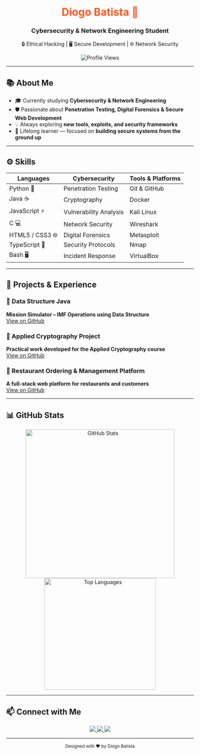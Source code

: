 <!-- ==================== HEADER ==================== -->
<div align="center">
  <h1 style="color:#ff5722;">Diogo Batista 🚀</h1>
  <h3>Cybersecurity & Network Engineering Student</h3>
  <p>🔒 Ethical Hacking | 🖥 Secure Development | 🌐 Network Security</p>
  <img src="https://komarev.com/ghpvc/?username=diogopbatista-school&style=flat-square" alt="Profile Views"/>
</div>

---

<!-- ==================== ABOUT ME ==================== -->
## 📚 About Me
- 🎓 Currently studying **Cybersecurity & Network Engineering**  
- 🛡 Passionate about **Penetration Testing, Digital Forensics & Secure Web Development**  
- 💡 Always exploring **new tools, exploits, and security frameworks**  
- 🌱 Lifelong learner — focused on **building secure systems from the ground up**

---

<!-- ==================== SKILLS ==================== -->
## ⚙️ Skills

| **Languages** | **Cybersecurity** | **Tools & Platforms** |
|---------------|---------------------|-------------------------|
| Python 🐍 | Penetration Testing | Git & GitHub |
| Java ☕ | Cryptography | Docker |
| JavaScript ⚡ | Vulnerability Analysis | Kali Linux |
| C 💻 | Network Security | Wireshark |
| HTML5 / CSS3 🌐 | Digital Forensics | Metasploit |
| TypeScript 🔹 | Security Protocols | Nmap |
| Bash 🖥 | Incident Response | VirtualBox |

---

<!-- ==================== EXPERIENCE ==================== -->
## 💼 Projects & Experience

### 🔹 Data Structure Java 
**Mission Simulator – IMF Operations using Data Structure**  
[View on GitHub](https://github.com/diogopbatista-school/estg-ed)

### 🔹 Applied Cryptography Project 
**Practical work developed for the Applied Cryptography course**  
[View on GitHub](https://github.com/diogopbatista-school/estg-ca)

### 🔹 Restaurant Ordering & Management Platform
**A full-stack web platform for restaurants and customers**  
[View on GitHub](https://github.com/diogopbatista-school/estg-paw)

---

<!-- ==================== GITHUB STATS ==================== -->
## 📊 GitHub Stats
<div align="center">
  <img src="https://github-readme-stats.vercel.app/api?username=diogopbatista-school&theme=tokyonight&show_icons=true&count_private=true" alt="GitHub Stats" width="400"/>
  <img src="https://github-readme-stats.vercel.app/api/top-langs/?username=diogopbatista-school&theme=tokyonight&layout=compact" alt="Top Languages" width="300"/>
</div>

---

<!-- ==================== CONTACT ==================== -->
## 📫 Connect with Me
<div align="center">
  <a href="https://linkedin.com/in/diogopbatista15" target="_blank">
    <img src="https://img.shields.io/badge/LinkedIn-0077B5?style=for-the-badge&logo=linkedin&logoColor=white"/>
  </a>
  <a href="https://github.com/diogopbatista-school" target="_blank">
    <img src="https://img.shields.io/badge/GitHub-181717?style=for-the-badge&logo=github&logoColor=white"/>
  </a>
  <a href="mailto:diogopbatista15@gmail.com">
    <img src="https://img.shields.io/badge/Email-D14836?style=for-the-badge&logo=gmail&logoColor=white"/>
  </a>
</div>

---

<div align="center">
  <sub>Designed with ❤️ by Diogo Batista</sub>
</div>
